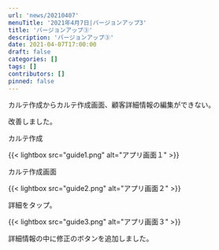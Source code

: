 ```yaml
---
url: 'news/20210407'
menuTitle: '2021年4月7日|バージョンアップ3'
title: 'バージョンアップ③'
description: 'バージョンアップ③'
date: 2021-04-07T17:00:00
draft: false
categories: []
tags: []
contributors: []
pinned: false
---
```


カルテ作成からカルテ作成画面、顧客詳細情報の編集ができない。

改善しました。

カルテ作成

{{< lightbox src="guide1.png" alt="アプリ画面１" >}}

カルテ作成画面

{{< lightbox src="guide2.png" alt="アプリ画面２" >}}

詳細をタップ。

{{< lightbox src="guide3.png" alt="アプリ画面３" >}}

詳細情報の中に修正のボタンを追加しました。
